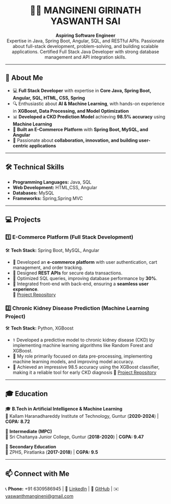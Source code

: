 <h1 align="center">👨‍💻 MANGINENI GIRINATH YASWANTH SAI</h1>

<p align="center">
  <strong>Aspiring Software Engineer</strong><br>
  Expertise in Java, Spring Boot, Angular, SQL, and RESTful APIs. Passionate about full-stack development, problem-solving, and building scalable applications. Certified Full Stack Java Developer with strong database management and API integration skills.
</p>

---

## 🚀 About Me  
- 💻 **Full Stack Developer** with expertise in **Core Java, Spring Boot, Angular, SQL, HTML, CSS, Spring**  
- 🔍 Enthusiastic about **AI & Machine Learning**, with hands-on experience in **XGBoost, Data Processing, and Model Optimization**  
- 📊 **Developed a CKD Prediction Model** achieving **98.5% accuracy** using **Machine Learning**  
- 🛒 **Built an E-Commerce Platform** with **Spring Boot, MySQL, and Angular**  
- 🤝 Passionate about **collaboration, innovation, and building user-centric applications**  
 

---

## 🛠️ Technical Skills

- **Programming Languages:** Java, SQL  
- **Web Development:** HTML,CSS, Angular  
- **Databases:** MySQL  
- **Frameworks:** Spring,Spring MVC 

---

## 💻 Projects  

### 1️⃣ **E-Commerce Platform (Full Stack Development)**  
🛠 **Tech Stack:** Spring Boot, MySQL, Angular  
- 🛒 Developed an **e-commerce platform** with user authentication, cart management, and order tracking.  
- 🔐 Designed **REST APIs** for secure data transactions.  
- 🚀 Optimized SQL queries, improving database performance by **30%**.  
- 🔗 Integrated front-end with back-end, ensuring a **seamless user experience**.  
📂 [Project Repository](https://github.com/yashmangineni/onlineshoping.git)  

### 2️⃣ **Chronic Kidney Disease Prediction (Machine Learning Project)**  
🛠 **Tech Stack:** Python, XGBoost  
- ⚕️ Developed a predictive model to chronic kidney disease (CKD) by implementing machine learning algorithms
like Random Forest and XGBoost.
- 🏥 My role primarily focused on data pre-processing, implementing machine learning models, and improving model
accuracy.
- 🏥 Achieved an impressive 98.5 accuracy using the XGBoost classifier, making it a reliable tool for early
CKD diagnosis
📂 [Project Repository](https://github.com/yashmangineni/chronic_kidney_disease.git)  

---

## 🎓 Education  

🎓 **B.Tech in Artificial Intelligence & Machine Learning**  
📍 Kallam Haranadhareddy Institute of Technology, Guntur (**2020-2024**) | **CGPA: 8.72**  

🏫 **Intermediate (MPC)**  
📍 Sri Chaitanya Junior College, Guntur (**2018-2020**) | **CGPA: 9.47**  

🏫 **Secondary Education**  
📍 ZPHS, Piratlanka (**2017-2018**) | **CGPA: 9.5**  

---

## 📫 Connect with Me 
📞 **Phone:** +91 6309586945  |
💼 [LinkedIn](https://www.linkedin.com/in/yash6945) | 🔗 [GitHub](https://github.com/yashmangineni) | ✉️ yaswanthmangineni@gmail.com  
